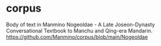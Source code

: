 # corpus
Body of text in Manmino
  Nogeoldae - A Late Joseon-Dynasty Conversational Textbook to Manchu and Qing-era Mandarin. 
    https://github.com/Manmino/corpus/blob/main/Nogeoldae
